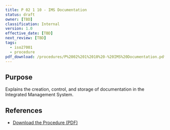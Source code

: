```yaml
---
title: P 02 1 10 - IMS Documentation
status: draft
owner: [TBD]
classification: Internal
version: 1.0
effective_date: [TBD]
next_review: [TBD]
tags:
  - iso27001
  - procedure
pdf_download: /procedures/P%2002%201%2010%20-%20IMS%20Documentation.pdf
---
```


## Purpose
Explains the creation, control, and storage of documentation in the Integrated Management System.

## References
- [Download the Procedure (PDF)](/procedures/P%2002%201%2010%20-%20IMS%20Documentation.pdf)
